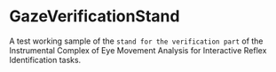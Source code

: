 # GazeVerificationStand

A test working sample of the `stand for the verification part` of the Instrumental Complex of Eye Movement Analysis for Interactive Reflex Identification tasks.

